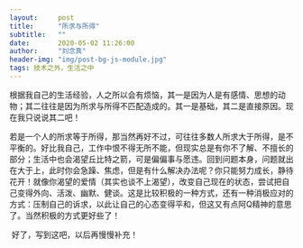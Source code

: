 ```yaml
---
layout:     post
title:      "所求与所得"
subtitle:   ""
date:       2020-05-02 11:26:00
author:     "刘念真"
header-img: "img/post-bg-js-module.jpg"
tags: 技术之外，生活之中
---
```


​	根据我自己的生活经验，人之所以会有烦恼，其一是因为人是有感情、思想的动物；其二往往是因为所求与所得不匹配造成的。其一是基础，其二是直接原因。现在我只说说其二吧！

​	若是一个人的所求等于所得，那当然再好不过，可往往多数人所求大于所得，是不平衡的。好比我自己，工作中恨不得无所不能，但现实总是有你不了解、不擅长的部分；生活中也会渴望丘比特之箭，可是偏偏事与愿违。回到问题本身，问题就出在大于上，此时你会急躁、焦虑，但是有什么解决办法呢？你只能努力成长，静待花开！就像你渴望的爱情（其实也谈不上渴望），改变自己现在的状态，尝试把自己变得外向、活泼、幽默、健谈。这是比较积极的一种方式，还有一种消极应对的方式：压制自己的诉求，以此让自己的心态变得平和，但这又有点阿Q精神的意思了。当然积极的方式更好些了！

​	好了，写到这吧，以后再慢慢补充！